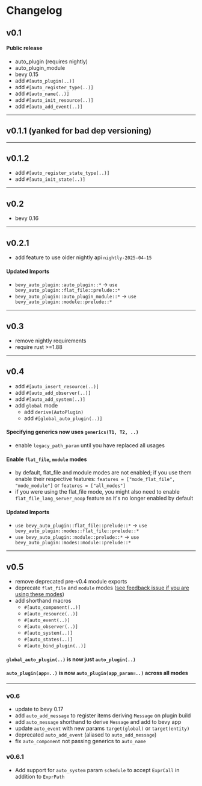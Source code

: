 # Changelog

## v0.1

#### Public release
- auto_plugin (requires nightly)
- auto_plugin_module
- bevy 0.15
- add `#[auto_plugin(..)]`
- add `#[auto_register_type(..)]`
- add `#[auto_name(..)]`
- add `#[auto_init_resource(..)]`
- add `#[auto_add_event(..)]`

---
## v0.1.1 (yanked for bad dep versioning)

---
## v0.1.2
- add `#[auto_register_state_type(..)]`
- add `#[auto_init_state(..)]`

---
## v0.2

- bevy 0.16

---
## v0.2.1

- add feature to use older nightly api `nightly-2025-04-15`

#### Updated Imports

- `bevy_auto_plugin::auto_plugin::*` -> `use bevy_auto_plugin::flat_file::prelude::*`
- `bevy_auto_plugin::auto_plugin_module::*` -> `use bevy_auto_plugin::module::prelude::*`

---
## v0.3

- remove nightly requirements
- require rust >=1.88

---
## v0.4

- add `#[auto_insert_resource(..)]`
- add `#[auto_add_observer(..)]`
- add `#[auto_add_system(..)]`
- add `global` mode
  - add `derive(AutoPlugin)`
  - add `#[global_auto_plugin(..)]`

#### Specifying generics now uses `generics(T1, T2, ..)`
- enable `legacy_path_param` until you have replaced all usages

#### Enable `flat_file`, `module` modes
- by default, flat_file and module modes are not enabled; if you use them enable their respective features:
  `features = ["mode_flat_file", "mode_module"]` or `features = ["all_modes"]`
- if you were using the flat_file mode, you might also need to enable `flat_file_lang_server_noop` feature as it's no longer enabled by default

#### Updated Imports
- `use bevy_auto_plugin::flat_file::prelude::*` -> `use bevy_auto_plugin::modes::flat_file::prelude::*`
- `use bevy_auto_plugin::module::prelude::*` -> `use bevy_auto_plugin::modes::module::prelude::*`

---
## v0.5
- remove deprecated pre-v0.4 module exports
- deprecate `flat_file` and `module` modes ([see feedback issue if you are using these modes](https://github.com/StrikeForceZero/bevy_auto_plugin/issues/19))
- add shorthand macros
  - `#[auto_component(..)]` 
  - `#[auto_resource(..)]` 
  - `#[auto_event(..)]` 
  - `#[auto_observer(..)]` 
  - `#[auto_system(..)]`
  - `#[auto_states(..)]` 
  - `#[auto_bind_plugin(..)]`

#### `global_auto_plugin(..)` is now just `auto_plugin(..)`

#### `auto_plugin(app=..)` is now `auto_plugin(app_param=..)` across all modes

---
### v0.6
- update to bevy 0.17
- add `auto_add_message` to register items deriving `Message` on plugin build
- add `auto_message` shorthand to derive `Message` and add to bevy app
- update `auto_event` with new params `target(global)` or `target(entity)`
- deprecated `auto_add_event` (aliased to `auto_add_message`)
- fix `auto_component` not passing generics to `auto_name`

### v0.6.1
- Add support for `auto_system` param `schedule` to accept `ExprCall` in addition to `ExprPath`